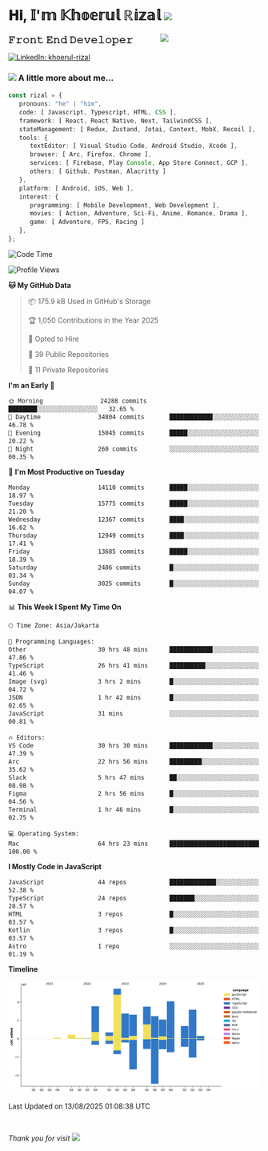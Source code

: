 <h1> 𝐇𝐢, 𝕀'𝕞 𝕂𝕙𝕠𝕖𝕣𝕦𝕝 ℝ𝕚𝕫𝕒𝕝 <img src="https://media.giphy.com/media/mGcNjsfWAjY5AEZNw6/giphy.gif" width="50"></h1>
<img align='right' src="https://media.giphy.com/media/v1.Y2lkPTc5MGI3NjExOWI2ajR2NGJubzBsZHFuaHMwajRrcDNsNXJwOG8yb3F0NjhkNXF4OSZlcD12MV9pbnRlcm5hbF9naWZfYnlfaWQmY3Q9cw/fkZukR450RQ1qnGaq9/giphy.gif" width="200">
<strong style="font-size:20px;">𝙵𝚛𝚘𝚗𝚝 𝙴𝚗𝚍 𝙳𝚎𝚟𝚎𝚕𝚘𝚙𝚎𝚛</strong>
</p></em>

[![LinkedIn: khoerul-rizal](https://img.shields.io/badge/khoerul--rizal-blue?style=flat-square&logo=Linkedin&logoColor=white&link=https://www.linkedin.com/in/khoerul-rizal/)](https://www.linkedin.com/in/khoerul-rizal/)

### <img src="https://media.giphy.com/media/VgCDAzcKvsR6OM0uWg/giphy.gif" width="50"> A little more about me...

```typescript
const rizal = {
   pronouns: "he" | "him",
   code: [ Javascript, Typescript, HTML, CSS ],
   framework: [ React, React Native, Next, TailwindCSS ],
   stateManagement: [ Redux, Zustand, Jotai, Context, MobX, Recoil ],
   tools: {
      textEditor: [ Visual Studio Code, Android Studio, Xcode ],
      browser: [ Arc, Firefox, Chrome ],
      services: [ Firebase, Play Console, App Store Connect, GCP ],
      others: [ Github, Postman, Alacritty ]
   },
   platform: [ Android, iOS, Web ],
   interest: {
      programming: [ Mobile Development, Web Development ],
      movies: [ Action, Adventure, Sci-Fi, Anime, Romance, Drama ],
      game: [ Adventure, FPS, Racing ]
   },
};
```

<!--START_SECTION:waka-->
![Code Time](http://img.shields.io/badge/Code%20Time-3%2C658%20hrs%2018%20mins-blue)

![Profile Views](http://img.shields.io/badge/Profile%20Views-0-blue)

**🐱 My GitHub Data** 

> 📦 175.9 kB Used in GitHub's Storage 
 > 
> 🏆 1,050 Contributions in the Year 2025
 > 
> 💼 Opted to Hire
 > 
> 📜 39 Public Repositories 
 > 
> 🔑 11 Private Repositories 
 > 
**I'm an Early 🐤** 

```text
🌞 Morning                24288 commits       ████████░░░░░░░░░░░░░░░░░   32.65 % 
🌆 Daytime                34804 commits       ████████████░░░░░░░░░░░░░   46.78 % 
🌃 Evening                15045 commits       █████░░░░░░░░░░░░░░░░░░░░   20.22 % 
🌙 Night                  260 commits         ░░░░░░░░░░░░░░░░░░░░░░░░░   00.35 % 
```
📅 **I'm Most Productive on Tuesday** 

```text
Monday                   14110 commits       █████░░░░░░░░░░░░░░░░░░░░   18.97 % 
Tuesday                  15775 commits       █████░░░░░░░░░░░░░░░░░░░░   21.20 % 
Wednesday                12367 commits       ████░░░░░░░░░░░░░░░░░░░░░   16.62 % 
Thursday                 12949 commits       ████░░░░░░░░░░░░░░░░░░░░░   17.41 % 
Friday                   13685 commits       █████░░░░░░░░░░░░░░░░░░░░   18.39 % 
Saturday                 2486 commits        █░░░░░░░░░░░░░░░░░░░░░░░░   03.34 % 
Sunday                   3025 commits        █░░░░░░░░░░░░░░░░░░░░░░░░   04.07 % 
```


📊 **This Week I Spent My Time On** 

```text
🕑︎ Time Zone: Asia/Jakarta

💬 Programming Languages: 
Other                    30 hrs 48 mins      ████████████░░░░░░░░░░░░░   47.86 % 
TypeScript               26 hrs 41 mins      ██████████░░░░░░░░░░░░░░░   41.46 % 
Image (svg)              3 hrs 2 mins        █░░░░░░░░░░░░░░░░░░░░░░░░   04.72 % 
JSON                     1 hr 42 mins        █░░░░░░░░░░░░░░░░░░░░░░░░   02.65 % 
JavaScript               31 mins             ░░░░░░░░░░░░░░░░░░░░░░░░░   00.81 % 

🔥 Editors: 
VS Code                  30 hrs 30 mins      ████████████░░░░░░░░░░░░░   47.39 % 
Arc                      22 hrs 56 mins      █████████░░░░░░░░░░░░░░░░   35.62 % 
Slack                    5 hrs 47 mins       ██░░░░░░░░░░░░░░░░░░░░░░░   08.98 % 
Figma                    2 hrs 56 mins       █░░░░░░░░░░░░░░░░░░░░░░░░   04.56 % 
Terminal                 1 hr 46 mins        █░░░░░░░░░░░░░░░░░░░░░░░░   02.75 % 

💻 Operating System: 
Mac                      64 hrs 23 mins      █████████████████████████   100.00 % 
```

**I Mostly Code in JavaScript** 

```text
JavaScript               44 repos            █████████████░░░░░░░░░░░░   52.38 % 
TypeScript               24 repos            ███████░░░░░░░░░░░░░░░░░░   28.57 % 
HTML                     3 repos             █░░░░░░░░░░░░░░░░░░░░░░░░   03.57 % 
Kotlin                   3 repos             █░░░░░░░░░░░░░░░░░░░░░░░░   03.57 % 
Astro                    1 repo              ░░░░░░░░░░░░░░░░░░░░░░░░░   01.19 % 
```



**Timeline**

![Lines of Code chart](https://raw.githubusercontent.com/khoerulrizal/khoerulrizal/main/assets/bar_graph.png)


 Last Updated on 13/08/2025 01:08:38 UTC
<!--END_SECTION:waka-->
</details>
<br/>

<em>Thank you for visit</em> <img src="https://media.giphy.com/media/v1.Y2lkPTc5MGI3NjExcHdvNm1qZWtjaGw0ZjdwM3Z3NnY2dHlueTVuODBta2FiY20wM2YybSZlcD12MV9pbnRlcm5hbF9naWZfYnlfaWQmY3Q9cw/tV25tpdKqdFa9x81k2/giphy.gif" width="40">
